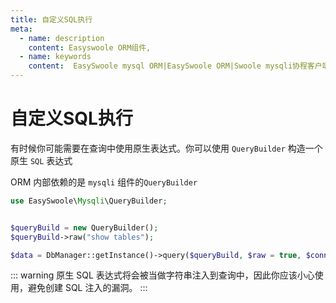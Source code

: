 ```yaml
---
title: 自定义SQL执行
meta:
  - name: description
    content: Easyswoole ORM组件,
  - name: keywords
    content:  EasySwoole mysql ORM|EasySwoole ORM|Swoole mysqli协程客户端|swoole ORM|自定义SQL执行
---
```



# 自定义SQL执行

有时候你可能需要在查询中使用原生表达式。你可以使用 `QueryBuilder` 构造一个原生 `SQL` 表达式

ORM 内部依赖的是 `mysqli` 组件的`QueryBuilder`

```php
use EasySwoole\Mysqli\QueryBuilder;


$queryBuild = new QueryBuilder();
$queryBuild->raw("show tables");

$data = DbManager::getInstance()->query($queryBuild, $raw = true, $connectionName = 'default');

```

::: warning
原生 SQL 表达式将会被当做字符串注入到查询中，因此你应该小心使用，避免创建 SQL 注入的漏洞。
:::
